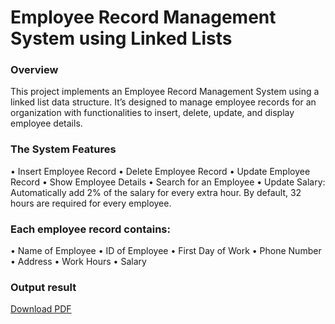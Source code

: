 # Employee Record Management System using Linked Lists

### Overview

This project implements an Employee Record Management System using a linked list data structure. It’s designed to manage employee records for an organization with functionalities to insert, delete, update, and display employee details. 

### The System Features

 • Insert Employee Record
 • Delete Employee Record
 • Update Employee Record
 • Show Employee Details
 • Search for an Employee
 • Update Salary: Automatically add 2% of the salary for every extra hour. By default, 32 hours are required for every employee. 

### Each employee record contains:

 • Name of Employee
 • ID of Employee
 • First Day of Work
 • Phone Number
 • Address
 • Work Hours
 • Salary

### Output result 

[Download PDF](https://github.com/username/repository/blob/main/files/sample.pdf)
